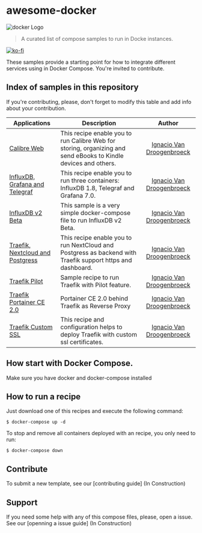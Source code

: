 # awesome-docker
![docker Logo](https://www.docker.com/sites/default/files/d8/styles/role_icon/public/2019-07/vertical-logo-monochromatic.png)
> A curated list of compose samples to run in Docke instances.

[![ko-fi](https://ko-fi.com/img/githubbutton_sm.svg)](https://ko-fi.com/B0B34N5TU)

These samples provide a starting point for how to integrate different services using in Docker Compose. You're invited to contribute.

## Index of samples in this repository
If you're contributing, please, don't forget to modify this table and add info about your contribution. 

| Applications         | Description | Author |
|----------------------|-------------|:------:|
| [Calibre Web](calibre-web/) | This recipe enable you to run Calibre Web for storing, organizing and send eBooks to Kindle devices and others. | [Ignacio Van Droogenbroeck](https://github.com/xe-nvdk) |  
| [InfluxDB, Grafana and Telegraf](telegraf-influxdb-grafana/) | This recipe enable you to run three containers: InfluxDB 1.8, Telegraf and Grafana 7.0. | [Ignacio Van Droogenbroeck](https://github.com/xe-nvdk) |  
| [InfluxDB v2 Beta](influxdbv2) | This sample is a very simple docker-compose file to run InfluxDB v2 Beta. | [Ignacio Van Droogenbroeck](https://github.com/xe-nvdk) |
| [Traefik, Nextcloud and Postgress](traefik-nextcloud-psql) | This recipe enable you to run NextCloud and Postgress as backend with Traefik support https and dashboard. | [Ignacio Van Droogenbroeck](https://github.com/xe-nvdk) |
| [Traefik Pilot](traefik-pilot) | Sample recipe to run Traefik with Pilot feature. | [Ignacio Van Droogenbroeck](https://github.com/xe-nvdk) |
| [Traefik Portainer CE 2.0](traefik-portainer2.0) | Portainer CE 2.0 behind Traefik as Reverse Proxy | [Ignacio Van Droogenbroeck](https://github.com/xe-nvdk) |
| [Traefik Custom SSL](traefik-custom-ssl) | This recipe and configuration helps to deploy Traefik with custom ssl certificates. | [Ignacio Van Droogenbroeck](https://github.com/xe-nvdk) |


## How start with Docker Compose.
Make sure you have docker and docker-compose installed

## How to run a recipe
Just download one of this recipes and execute the following command:

```
$ docker-compose up -d
```

To stop and remove all containers deployed with an recipe, you only need to run:
```
$ docker-compose down
```

## Contribute

To submit a new template, see our [contributing guide] (In Construction)

## Support

If you need some help with any of this compose files, please, open a issue. See our [openning a issue guide] (In Construction)
